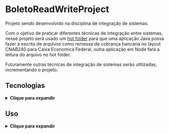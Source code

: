 # BoletoReadWriteProject

Projeto sendo desenvolvido na disciplina de integração de sistemas.

Com o ojetivo de praticar diferentes técnicas de integração entre sistemas, nesse projeto será usado um [hot folder](https://www.ibm.com/docs/en/ahts/4.0?topic=folders-setting-up-hot) para que uma aplicação Java possa fazer a escrita de arquivos como remessa de cobrança bancária no layout CNAB240 para Caixa Economica Federal, outra aplicação em Node fará a leitura do arquivo no hot folder.

Futuramente outras técnicas de integração de sistemas serão utilizadas, incrementando o projeto.

## Tecnologias

<details>
  <summary><b>Clique para expandir</b></summary>
  
  * Java
  * Node
  * Docker
  * Manipulação de arquivos com a técnica hot folder
  * Diversas bibliotecas de código
  
</details>

## Uso

<details>
  <summary><b>Clique para expandir</b></summary>
  
  Após clonar o projeto, inicialize o docker, depois disso é possível rodar o batch [run-application.bat](./run-application.bat) para testá-la "automaticamente".

  Alternativamente, também é possível rodar a aplicação seguindo alguns passos:

  - Inicializar docker
  - A partir do diretório raiz desse projeto, rodar no terminal o comando: docker compose up -d
  - to do.....

  É necessário seguir todos os passos para conseguir o resultado desejado, já que diferentes aplicações estarão atuando em conjunto para efetuar ações como persistência de dados, leitura e escrita.
  
</details>
